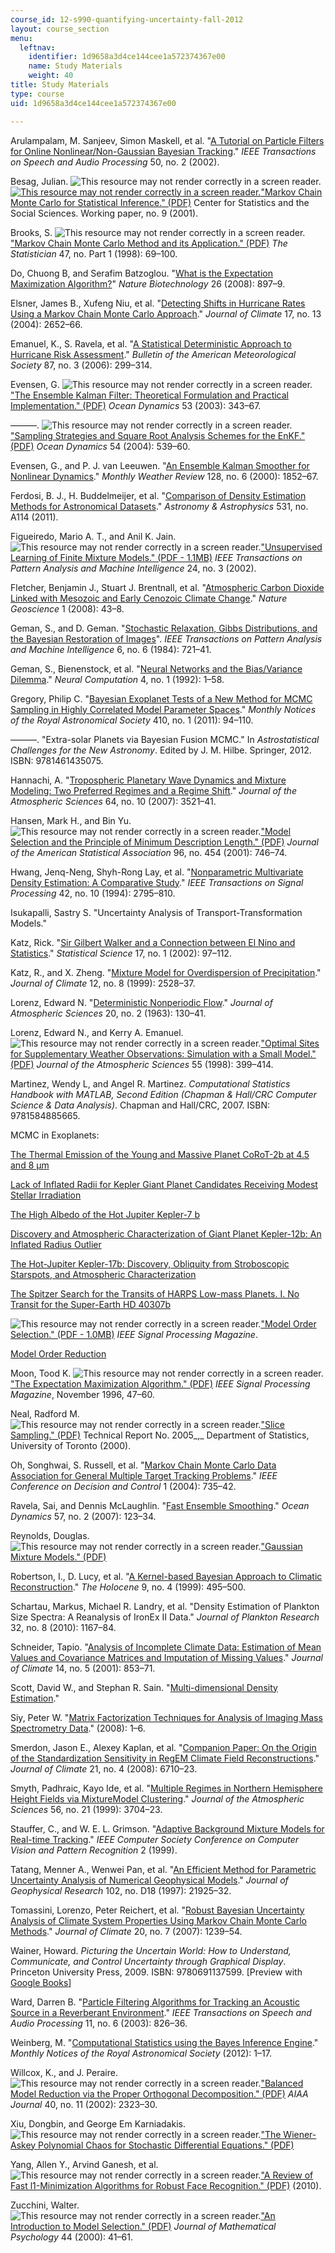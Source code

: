 ```yaml
---
course_id: 12-s990-quantifying-uncertainty-fall-2012
layout: course_section
menu:
  leftnav:
    identifier: 1d9658a3d4ce144cee1a572374367e00
    name: Study Materials
    weight: 40
title: Study Materials
type: course
uid: 1d9658a3d4ce144cee1a572374367e00

---
```


Arulampalam, M. Sanjeev, Simon Maskell, et al. "[A Tutorial on Particle Filters for Online Nonlinear/Non-Gaussian Bayesian Tracking](http://dx.doi.org/10.1109/78.978374)." _IEEE Transactions on Speech and Audio Processing_ 50, no. 2 (2002).

Besag, Julian. ![This resource may not render correctly in a screen reader.](/images/inacessible.gif)[![This resource may not render correctly in a screen reader.](/images/inacessible.gif)"Markov Chain Monte Carlo for Statistical Inference." (PDF)](http://www.ims.nus.edu.sg/Programs/mcmc/files/besag_tl.pdf) Center for Statistics and the Social Sciences. Working paper, no. 9 (2001).

Brooks, S. ![This resource may not render correctly in a screen reader.](/images/inacessible.gif)["Markov Chain Monte Carlo Method and its Application." (PDF)](https://www.semanticscholar.org/paper/Markov-chain-Monte-Carlo-method-and-its-application-Brooks/b362b48aec3a4ecc8b268a943b90aaa991661fae) _The Statistician_ 47, no. Part 1 (1998): 69–100.

Do, Chuong B, and Serafim Batzoglou. "[What is the Expectation Maximization Algorithm?](http://dx.doi.org/10.1038/nbt1406)" _Nature Biotechnology_ 26 (2008): 897–9.

Elsner, James B., Xufeng Niu, et al. "[Detecting Shifts in Hurricane Rates Using a Markov Chain Monte Carlo Approach](http://dx.doi.org/10.1175/1520-0442(2004)017<2652:DSIHRU>2.0.CO;2)." _Journal of Climate_ 17, no. 13 (2004): 2652–66.

Emanuel, K., S. Ravela, et al. "[A Statistical Deterministic Approach to Hurricane Risk Assessment](http://dx.doi.org/10.1175/BAMS-87-3-299)." _Bulletin of the American Meteorological Society_ 87, no. 3 (2006): 299–314.

Evensen, G. ![This resource may not render correctly in a screen reader.](/images/inacessible.gif)["The Ensemble Kalman Filter: Theoretical Formulation and Practical Implementation." (PDF)](http://enkf.nersc.no/Publications/eve03a.pdf) _Ocean Dynamics_ 53 (2003): 343–67.

———. ![This resource may not render correctly in a screen reader.](/images/inacessible.gif)["Sampling Strategies and Square Root Analysis Schemes for the EnKF." (PDF)](http://enkf.nersc.no/Publications/eve04a.pdf) _Ocean Dynamics_ 54 (2004): 539–60.

Evensen, G., and P. J. van Leeuwen. "[An Ensemble Kalman Smoother for Nonlinear Dynamics](http://dx.doi.org/10.1175/1520-0493(2000)128<1852:AEKSFN>2.0.CO;2)." _Monthly Weather Review_ 128, no. 6 (2000): 1852–67.

Ferdosi, B. J., H. Buddelmeijer, et al. "[Comparison of Density Estimation Methods for Astronomical Datasets](http://dx.doi.org/10.1051/0004-6361/201116878)." _Astronomy & Astrophysics_ 531, no. A114 (2011).

Figueiredo, Mario A. T., and Anil K. Jain. ![This resource may not render correctly in a screen reader.](/images/inacessible.gif)["Unsupervised Learning of Finite Mixture Models." (PDF - 1.1MB)](http://dataclustering.cse.msu.edu/papers/mixtureTPAMI.pdf) _IEEE Transactions on Pattern Analysis and Machine Intelligence_ 24, no. 3 (2002).

Fletcher, Benjamin J., Stuart J. Brentnall, et al. "[Atmospheric Carbon Dioxide Linked with Mesozoic and Early Cenozoic Climate Change](http://dx.doi.org/10.1038/ngeo.2007.29)." _Nature Geoscience_ 1 (2008): 43–8.

Geman, S., and D. Geman. "[Stochastic Relaxation, Gibbs Distributions, and the Bayesian Restoration of Images](http://dx.doi.org/10.1109/TPAMI.1984.4767596)". _IEEE Transactions on Pattern Analysis and Machine Intelligence_ 6, no. 6 (1984): 721–41.

Geman, S., Bienenstock, et al. "[Neural Networks and the Bias/Variance Dilemma](http://dx.doi.org/10.1162/neco.1992.4.1.1)." _Neural Computation_ 4, no. 1 (1992): 1–58.

Gregory, Philip C. "[Bayesian Exoplanet Tests of a New Method for MCMC Sampling in Highly Correlated Model Parameter Spaces](http://www.researchgate.net/publication/227501676_Bayesian_exoplanet_tests_of_a_new_method_for_MCMC_sampling_in_highly_correlated_model_parameter_spaces)." _Monthly Notices of the Royal Astronomical Society_ 410, no. 1 (2011): 94–110.

———. "Extra-solar Planets via Bayesian Fusion MCMC." In _Astrostatistical Challenges for the New Astronomy_. Edited by J. M. Hilbe. Springer, 2012. ISBN: 9781461435075.

Hannachi, A. "[Tropospheric Planetary Wave Dynamics and Mixture Modeling: Two Preferred Regimes and a Regime Shift](http://dx.doi.org/10.1175/JAS4045.1)." _Journal of the Atmospheric Sciences_ 64, no. 10 (2007): 3521–41.

Hansen, Mark H., and Bin Yu. ![This resource may not render correctly in a screen reader.](/images/inacessible.gif)["Model Selection and the Principle of Minimum Description Length." (PDF)](http://image.diku.dk/imagecanon/material/HansenYuMDL.pdf) _Journal of the American Statistical Association_ 96, no. 454 (2001): 746–74.

Hwang, Jenq-Neng, Shyh-Rong Lay, et al. "[Nonparametric Multivariate Density Estimation: A Comparative Study](http://dx.doi.org/10.1109/78.324744)." _IEEE Transactions on Signal Processing_ 42, no. 10 (1994): 2795–810.

Isukapalli, Sastry S. "Uncertainty Analysis of Transport-Transformation Models."

Katz, Rick. "[Sir Gilbert Walker and a Connection between El Nino and Statistics](http://dx.doi.org/10.1214/ss/1023799000)." _Statistical Science_ 17, no. 1 (2002): 97–112.

Katz, R., and X. Zheng. "[Mixture Model for Overdispersion of Precipitation](http://dx.doi.org/10.1175/1520-0442(1999)012<2528:MMFOOP>2.0.CO;2)." _Journal of Climate_ 12, no. 8 (1999): 2528–37.

Lorenz, Edward N. "[Deterministic Nonperiodic Flow](http://dx.doi.org/10.1175/1520-0469(1963)020<0130:DNF>2.0.CO;2)." _Journal of Atmospheric Sciences_ 20, no. 2 (1963): 130–41.

Lorenz, Edward N., and Kerry A. Emanuel. ![This resource may not render correctly in a screen reader.](/images/inacessible.gif)["Optimal Sites for Supplementary Weather Observations: Simulation with a Small Model." (PDF)](ftp://texmex.mit.edu/pub/emanuel/PAPERS/lorenz98.pdf) _Journal of the Atmospheric Sciences_ 55 (1998): 399–414.

Martinez, Wendy L, and Angel R. Martinez. _Computational Statistics Handbook with MATLAB, Second Edition (Chapman & Hall/CRC Computer Science & Data Analysis)_. Chapman and Hall/CRC, 2007. ISBN: 9781584885665.

MCMC in Exoplanets:

[The Thermal Emission of the Young and Massive Planet CoRoT-2b at 4.5 and 8 μm](http://adsabs.harvard.edu/abs/2010A%26A...511A...3G)

[Lack of Inflated Radii for Kepler Giant Planet Candidates Receiving Modest Stellar Irradiation](http://adsabs.harvard.edu/abs/2011ApJS..197...12D)

[The High Albedo of the Hot Jupiter Kepler-7 b](http://adsabs.harvard.edu/abs/2011ApJ...735L..12D)

[Discovery and Atmospheric Characterization of Giant Planet Kepler-12b: An Inflated Radius Outlier](http://adsabs.harvard.edu/abs/2011ApJS..197....9F)

[The Hot-Jupiter Kepler-17b: Discovery, Obliquity from Stroboscopic Starspots, and Atmospheric Characterization](http://adsabs.harvard.edu/abs/2011ApJS..197...14D)

[The Spitzer Search for the Transits of HARPS Low-mass Planets. I. No Transit for the Super-Earth HD 40307b](http://adsabs.harvard.edu/abs/2010A%26A...518A..25G)

![This resource may not render correctly in a screen reader.](/images/inacessible.gif)["Model Order Selection." (PDF - 1.0MB)](http://www.sal.ufl.edu/eel6935/2008/01311138_ModelOrderSelection_Stoica.pdf) _IEEE Signal Processing Magazine_.

[Model Order Reduction](http://modelreduction.com/ModelReduction/)

Moon, Tood K. ![This resource may not render correctly in a screen reader.](/images/inacessible.gif)["The Expectation Maximization Algorithm." (PDF)](https://www.semanticscholar.org/paper/The-expectation-maximization-algorithm-Moon/18068f0605ef8f1a7767c816e9e469ff2515ef0a) _IEEE Signal Processing Magazine_, November 1996, 47–60.

Neal, Radford M. ![This resource may not render correctly in a screen reader.](/images/inacessible.gif)["Slice Sampling." (PDF)](http://arxiv.org/pdf/physics/0009028.pdf) Technical Report No. 2005_,_ Department of Statistics, University of Toronto (2000).

Oh, Songhwai, S. Russell, et al. "[Markov Chain Monte Carlo Data Association for General Multiple Target Tracking Problems](http://dx.doi.org/10.1109/CDC.2004.1428740)." _IEEE Conference on Decision and Control_ 1 (2004): 735–42.

Ravela, Sai, and Dennis McLaughlin. "[Fast Ensemble Smoothing](http://dx.doi.org/10.1007/s10236-006-0098-6)." _Ocean Dynamics_ 57, no. 2 (2007): 123–34.

Reynolds, Douglas. ![This resource may not render correctly in a screen reader.](/images/inacessible.gif)["Gaussian Mixture Models." (PDF)](http://www.ee.iisc.ernet.in/new/people/faculty/prasantg/downloads/GMM_Tutorial_Reynolds.pdf)

Robertson, I., D. Lucy, et al. "[A Kernel-based Bayesian Approach to Climatic Reconstruction](http://connection.ebscohost.com/c/articles/8962375/kernel-based-bayesian-approach-climatic-reconstruction)." _The Holocene_ 9, no. 4 (1999): 495–500.

Schartau, Markus, Michael R. Landry, et al. "Density Estimation of Plankton Size Spectra: A Reanalysis of IronEx II Data." _Journal of Plankton Research_ 32, no. 8 (2010): 1167–84.

Schneider, Tapio. "[Analysis of Incomplete Climate Data: Estimation of Mean Values and Covariance Matrices and Imputation of Missing Values](http://dx.doi.org/10.1175/1520-0442(2001)014<0853:AOICDE>2.0.CO;2)." _Journal of Climate_ 14, no. 5 (2001): 853–71.

Scott, David W., and Stephan R. Sain. "[Multi-dimensional Density Estimation](http://citeseerx.ist.psu.edu/viewdoc/summary?doi=10.1.1.85.7837)."

Siy, Peter W. "[Matrix Factorization Techniques for Analysis of Imaging Mass Spectrometry Data](http://dx.doi.org/10.1109/BIBE.2008.4696797)." (2008): 1–6.

Smerdon, Jason E., Alexey Kaplan, et al. "[Companion Paper: On the Origin of the Standardization Sensitivity in RegEM Climate Field Reconstructions](http://dx.doi.org/10.1175/2008JCLI2182.1)." _Journal of Climate_ 21, no. 4 (2008): 6710–23.

Smyth, Padhraic, Kayo Ide, et al. "[Multiple Regimes in Northern Hemisphere Height Fields via MixtureModel Clustering](http://dx.doi.org/10.1175/1520-0469(1999)056<3704:MRINHH>2.0.CO;2)." _Journal of the Atmospheric Sciences_ 56, no. 21 (1999): 3704–23.

Stauffer, C., and W. E. L. Grimson. "[Adaptive Background Mixture Models for Real-time Tracking](http://dx.doi.org/10.1109/CVPR.1999.784637 )." _IEEE Computer Society Conference on_ _Computer Vision and Pattern Recognition_ 2 (1999).

Tatang, Menner A., Wenwei Pan, et al. "[An Efficient Method for Parametric Uncertainty Analysis of Numerical Geophysical Models](http://dx.doi.org/10.1029/97JD01654 )." _Journal of Geophysical Research_ 102, no. D18 (1997): 21925–32.

Tomassini, Lorenzo, Peter Reichert, et al. "[Robust Bayesian Uncertainty Analysis of Climate System Properties Using Markov Chain Monte Carlo Methods](http://dx.doi.org/10.1175/JCLI4064.1)." _Journal of Climate_ 20, no. 7 (2007): 1239–54.

Wainer, Howard. _Picturing the Uncertain World: How to Understand, Communicate, and Control Uncertainty through Graphical Display_. Princeton University Press, 2009. ISBN: 9780691137599. \[Preview with [Google Books](http://books.google.com/books?id=SJOnBwmMqB0C&printsec=frontcover)\]

Ward, Darren B. "[Particle Filtering Algorithms for Tracking an Acoustic Source in a Reverberant Environment](http://dx.doi.org/10.1109/TSA.2003.818112)." _IEEE Transactions on Speech and Audio Processing_ 11, no. 6 (2003): 826–36.

Weinberg, M. "[Computational Statistics using the Bayes Inference Engine](http://arxiv.org/abs/1203.3816)." _Monthly Notices of the Royal Astronomical Society_ (2012): 1–17.

Willcox, K., and J. Peraire. ![This resource may not render correctly in a screen reader.](/images/inacessible.gif)["Balanced Model Reduction via the Proper Orthogonal Decomposition." (PDF)](https://pdfs.semanticscholar.org/2eec/87542abcf8f7525b221f6acccc4e9c311bfc.pdf) _AIAA Journal_ 40, no. 11 (2002): 2323–30.

Xiu, Dongbin, and George Em Karniadakis. ![This resource may not render correctly in a screen reader.](/images/inacessible.gif)["The Wiener-Askey Polynomial Chaos for Stochastic Differential Equations." (PDF)](http://www.dam.brown.edu/scicomp/media/report_files/BrownSC-2003-07.pdf)

Yang, Allen Y., Arvind Ganesh, et al. ![This resource may not render correctly in a screen reader.](/images/inacessible.gif)["A Review of Fast l1\-Minimization Algorithms for Robust Face Recognition." (PDF)](https://arxiv.org/pdf/1007.3753.pdf) (2010).

Zucchini, Walter. ![This resource may not render correctly in a screen reader.](/images/inacessible.gif)["An Introduction to Model Selection." (PDF)](https://www.sciencedirect.com/science/article/pii/S0022249699912762) _Journal of Mathematical Psychology_ 44 (2000): 41–61.